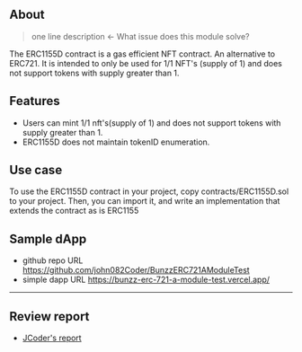 ## About
> one line description ← What issue does this module solve?

 The ERC1155D contract is a gas efficient NFT contract. An alternative to ERC721. It is intended to only be used for 1/1 NFT's (supply of 1) and does not support tokens with supply greater than 1.


## Features

- Users can mint 1/1 nft's(supply of 1) and does not support tokens with supply greater than 1.
- ERC1155D does not maintain tokenID enumeration.


## Use case

To use the ERC1155D contract in your project, copy contracts/ERC1155D.sol to your project. Then, you can import it, and write an implementation that extends the contract as is ERC1155

## Sample dApp
- github repo URL
    https://github.com/john082Coder/BunzzERC721AModuleTest
- simple dapp URL
    https://bunzz-erc-721-a-module-test.vercel.app/


---
## Review report
- [JCoder's report](https://docs.google.com/document/d/1aNDviq8lCuUFfnFtqy7gyoiBfVYnKKefL0fum9SEKYI/edit?usp=sharing)